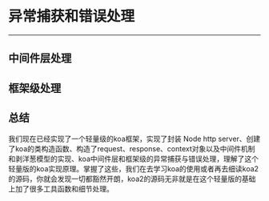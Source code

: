 # 异常捕获和错误处理
---
## 中间件层处理

## 框架级处理

## 总结

我们现在已经实现了一个轻量级的koa框架，实现了封装 Node http server、创建了koa的类构造函数、构造了request、response、context对象以及中间件机制和剥洋葱模型的实现、koa中间件层和框架级的异常捕获与错误处理，理解了这个轻量版的koa实现原理。掌握了这些，我们在去学习koa的使用或者再去细读koa2的源码，你就会发现一切都豁然开朗，koa2的源码无非就是在这个轻量版的基础上加了很多工具函数和细节处理。